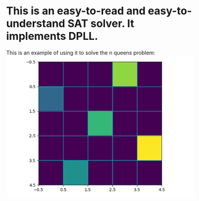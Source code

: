 # This is an easy-to-read and easy-to-understand SAT solver. It implements DPLL.

This is an example of using it to solve the n queens problem:
![N Queens Solution](doc/nqueens5.png)
